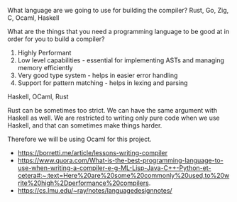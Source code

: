 What language are we going to use for building the compiler?
Rust, Go, Zig, C, Ocaml, Haskell

What are the things that you need a programming language to be good at in order for you to build a compiler?

1. Highly Performant
2. Low level capabilities - essential for implementing ASTs and managing memory efficiently
3. Very good type system - helps in easier error handling
4. Support for pattern matching - helps in lexing and parsing

Haskell, OCaml, Rust

Rust can be sometimes too strict.
We can have the same argument with Haskell as well. We are restricted to writing only pure code when we use Haskell, and that can sometimes make things harder.

Therefore we will be using Ocaml for this project.

- https://borretti.me/article/lessons-writing-compiler
- https://www.quora.com/What-is-the-best-programming-language-to-use-when-writing-a-compiler-e-g-ML-Lisp-Java-C++-Python-et-cetera#:~:text=Here%20are%20some%20commonly%20used,to%20write%20high%2Dperformance%20compilers.
- https://cs.lmu.edu/~ray/notes/languagedesignnotes/
